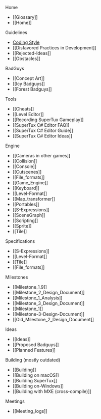 Home
* [[Glossary]]
* [[Home]]

Guidelines
* [Coding Style](https://github.com/SuperTux/supertux/blob/master/CODINGSTYLE.md)
* [[Disfavored Practices in Development]]
* [[Rejected-Ideas]]
* [[Obstacles]]

BadGuys
* [[Concept Art]]
* [[Icy Badguys]]
* [[Forest Badguys]]

Tools
* [[Cheats]]
* [[Level Editor]]
* [[Recording SuperTux Gameplay]]
* [[SuperTux C# Editor FAQ]]
* [[SuperTux C# Editor Guide]]
* [[SuperTux C# Editor Ideas]]

Engine
* [[Cameras in other games]]
* [[Collision]]
* [[Console]]
* [[Cutscenes]]
* [[File_formats]]
* [[Game_Engine]]
* [[Keyboard]]
* [[Level-Format]]
* [[Map_transformer]]
* [[Portables]]
* [[S-Expressions]]
* [[SceneGraph]]
* [[Scripting]]
* [[Sprite]]
* [[Tile]]

Specifications
* [[S-Expressions]]
* [[Level-Format]]
* [[Tile]]
* [[File_formats]]

Milestones

* [[Milestone_1.9]]
* [[Milestone_2_Design_Document]]
* [[Milestone_1_Analysis]]
* [[Milestone_3_Design_Document]]
* [[Milestone_1]]
* [[Milestone-3-Design-Document]]
* [[Old_Milestone_2_Design_Document]]

Ideas

* [[Ideas]]
* [[Proposed Badguys]]
* [[Planned Features]]

Building (mostly outdated)

* [[Building]]
* [[Building on macOS]]
* [[Building SuperTux]]
* [[Building on-Windows]]
* [[Building with MXE (cross-compile)]]

Meetings

* [[Meeting_logs]]
